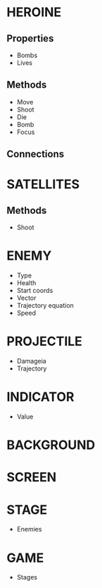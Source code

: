 HEROINE
=======

Properties
----------
- Bombs
- Lives

Methods
-------
- Move
- Shoot
- Die
- Bomb
- Focus

Connections
-----------



SATELLITES
==========
Methods
-------
- Shoot




ENEMY
=====
- Type
- Health
- Start coords
- Vector
- Trajectory equation
- Speed

PROJECTILE
==========
- Damageia
- Trajectory


INDICATOR
=========
- Value


BACKGROUND
==========


SCREEN
======


STAGE
=====
- Enemies


GAME
====
- Stages